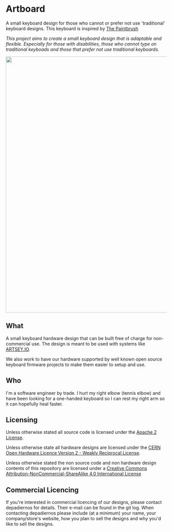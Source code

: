 # Artboard

A small keyboard design for those who cannot or prefer not use 'traditional' keyboard designs. This keyboard is inspired by [The Paintbrush](https://github.com/artseyio/thepaintbrush)

*This project aims to create a small keyboard design that is adaptable and flexible. Especially for those with disabilities, those who cannot type on traditional keyboads and those that prefer not use traditional keyboards.*

<img src="https://user-images.githubusercontent.com/9113313/115947694-f523af80-a48e-11eb-9117-2760be7fa259.png" width="800">

## What

A small keyboard hardware design that can be built free of charge for non-commercial use. The design is meant to be used with systems like [ARTSEY.IO](https://www.artsey.io/).

We also work to have our hardware supported by well known open source keyboard firmware projects to make them easier to setup and use.


## Who

I'm a software engineer by trade. I hurt my right elbow (tennis elbow) and have been looking for a one-handed keyboard so I can rest my right arm so it can hopefully heal faster.


## Licensing

Unless otherwise stated all source code is licensed under the [Apache 2 License](LICENSE-APACHE-2.0.txt).

Unless otherwise state all hardware designs are licensed under the [CERN Open Hardware Licence Version 2 - Weakly Reciprocal License](LICENSE-cern_ohl_w_v2.txt).

Unless otherwise stated the non source code and non hardware design contents of this repository are licensed under a [Creative Commons Attribution-NonCommercial-ShareAlike 4.0 International License](LICENSE-CC-Attribution-NonCommercial-ShareAlike-4.0-International.txt)

## Commercial Licencing

If you're interested in commercial licencing of our designs, please contact depadiernos for details. Their e-mail can be found in the git log. When contacting depadiernos please include (at a minimum) your name, your company/store's website, how you plan to sell the designs and why you'd like to sell the designs.
